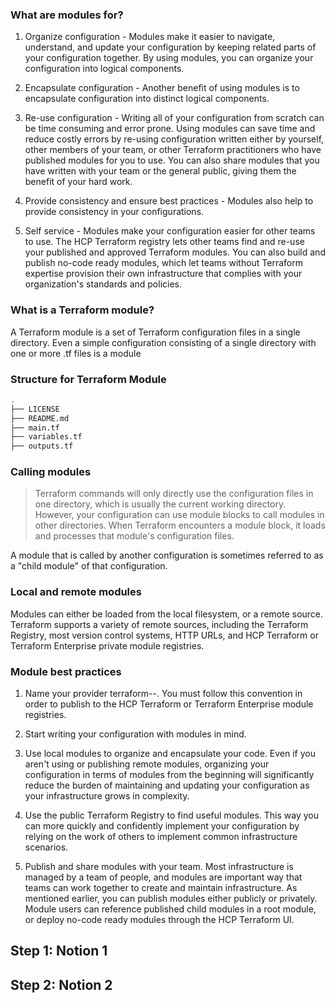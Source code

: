 

### What are modules for?

1. Organize configuration - Modules make it easier to navigate, understand, and update your configuration by keeping related parts of your configuration together. By using modules, you can organize your configuration into logical components.

2. Encapsulate configuration - Another benefit of using modules is to encapsulate configuration into distinct logical components. 

3. Re-use configuration - Writing all of your configuration from scratch can be time consuming and error prone. Using modules can save time and reduce costly errors by re-using configuration written either by yourself, other members of your team, or other Terraform practitioners who have published modules for you to use. You can also share modules that you have written with your team or the general public, giving them the benefit of your hard work.

3. Provide consistency and ensure best practices - Modules also help to provide consistency in your configurations. 

4. Self service - Modules make your configuration easier for other teams to use. The HCP Terraform registry lets other teams find and re-use your published and approved Terraform modules. You can also build and publish no-code ready modules, which let teams without Terraform expertise provision their own infrastructure that complies with your organization's standards and policies.

### What is a Terraform module?

A Terraform module is a set of Terraform configuration files in a single directory. Even a simple configuration consisting of a single directory with one or more .tf files is a module


### Structure for Terraform Module

```bash
.
├── LICENSE
├── README.md
├── main.tf
├── variables.tf
├── outputs.tf

```

### Calling modules

> Terraform commands will only directly use the configuration files in one directory, which is usually the current working directory. However, your configuration can use module blocks to call modules in other directories. When Terraform encounters a module block, it loads and processes that module's configuration files.


A module that is called by another configuration is sometimes referred to as a "child module" of that configuration.


### Local and remote modules

Modules can either be loaded from the local filesystem, or a remote source. Terraform supports a variety of remote sources, including the Terraform Registry, most version control systems, HTTP URLs, and HCP Terraform or Terraform Enterprise private module registries.



### Module best practices

1. Name your provider terraform-<PROVIDER>-<NAME>. You must follow this convention in order to publish to the HCP Terraform or Terraform Enterprise module registries.

2. Start writing your configuration with modules in mind.

3. Use local modules to organize and encapsulate your code. Even if you aren't using or publishing remote modules, organizing your configuration in terms of modules from the beginning will significantly reduce the burden of maintaining and updating your configuration as your infrastructure grows in complexity.

4. Use the public Terraform Registry to find useful modules. This way you can more quickly and confidently implement your configuration by relying on the work of others to implement common infrastructure scenarios.

5. Publish and share modules with your team. Most infrastructure is managed by a team of people, and modules are important way that teams can work together to create and maintain infrastructure. As mentioned earlier, you can publish modules either publicly or privately. Module users can reference published child modules in a root module, or deploy no-code ready modules through the HCP Terraform UI.


## Step 1: Notion 1

## Step 2: Notion 2